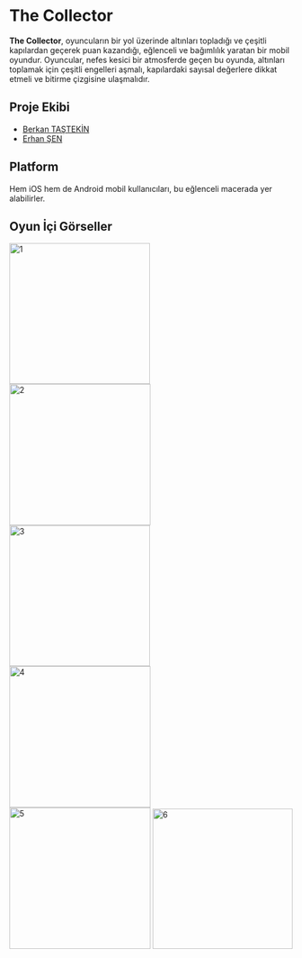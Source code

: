 <h1>The Collector</h1>
<strong>The Collector</strong>, oyuncuların bir yol üzerinde altınları topladığı ve çeşitli kapılardan
geçerek puan kazandığı, eğlenceli ve bağımlılık yaratan bir mobil oyundur.
Oyuncular, nefes kesici bir atmosferde geçen bu oyunda, altınları toplamak için
çeşitli engelleri aşmalı, kapılardaki sayısal değerlere dikkat etmeli ve bitirme
çizgisine ulaşmalıdır.

## Proje Ekibi
- [Berkan TAŞTEKİN](https://github.com/BerkanGit) 
- [Erhan ŞEN](https://github.com/erhansennx)

## Platform
Hem iOS hem de Android mobil kullanıcıları, bu eğlenceli macerada yer alabilirler.

## Oyun İçi Görseller

<img src="https://github.com/Berkangit/The-Collector/assets/77855407/e65f88bc-9e64-464b-ab11-385d48061774" alt="1" width=250>
<img src="https://github.com/Berkangit/The-Collector/assets/77855407/5102f288-b534-4f28-bd14-c30971a7a8cd" alt="2" width=251>
<img src="https://github.com/Berkangit/The-Collector/assets/77855407/a007e6ab-d0eb-475b-98ca-cb9d17ac9932" alt="3" width=250> 
<br>
<img src="https://github.com/Berkangit/The-Collector/assets/77855407/797150ac-d7eb-429c-9641-557d474d67a2" alt="4" width=251>
<img src="https://github.com/Berkangit/The-Collector/assets/77855407/27af0377-5931-42ee-af58-c85e620adcb5" alt="5" width=251>
<img src="https://github.com/Berkangit/The-Collector/assets/77855407/404da5ff-94c3-4956-867d-37feeb34c8bc" alt="6" width=249>




